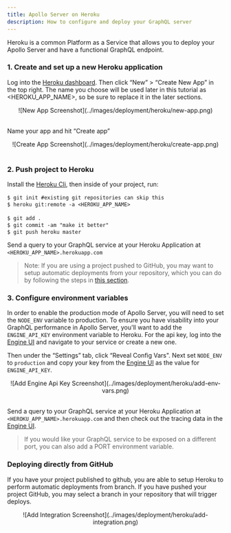 ```yaml
---
title: Apollo Server on Heroku
description: How to configure and deploy your GraphQL server
---
```


Heroku is a common Platform as a Service that allows you to deploy your Apollo Server and have a functional GraphQL endpoint.


<h3 id="configure-heroku" title="Configure Heroku">1. Create and set up a new Heroku application</h3>

Log into the [Heroku dashboard](https://dashboard.heroku.com/apps). Then click “New” > “Create New App” in the top right. The name you choose will be used later in this tutorial as <HEROKU_APP_NAME>, so be sure to replace it in the later sections.

<div style="text-align:center">
![New App Screenshot](../images/deployment/heroku/new-app.png)
<br></br>
</div>

Name your app and hit “Create app”

<div style="text-align:center">
![Create App Screenshot](../images/deployment/heroku/create-app.png)
<br></br>
</div>

<h3 id="deploy" title="Deploy with Heroku Push">2. Push project to Heroku</h3>

Install the [Heroku Cli](https://devcenter.heroku.com/articles/heroku-cli), then inside of your project, run:

```shell
$ git init #existing git repositories can skip this
$ heroku git:remote -a <HEROKU_APP_NAME>

$ git add .
$ git commit -am "make it better"
$ git push heroku master
```

Send a query to your GraphQL service at your Heroku Application at `<HEROKU_APP_NAME>.herokuapp.com`

> Note: If you are using a project pushed to GitHub, you may want to setup automatic deployments from your repository, which you can do by following the steps in [this section](#github-deploy).

<h3 id="env-vars" title="Environment variables">3. Configure environment variables</h3>

In order to enable the production mode of Apollo Server, you will need to set the `NODE_ENV` variable to production. To ensure you have visability into your GraphQL performance in Apollo Server, you'll want to add the `ENGINE_API_KEY` environment variable to Heroku. For the api key, log into the [Engine UI](https://engine.apollographql.com) and navigate to your service or create a new one.

Then under the “Settings” tab, click “Reveal Config Vars". Next set `NODE_ENV` to `production` and copy your key from the [Engine UI](http://engine.apollographql.com/) as the value for `ENGINE_API_KEY`.

<div style="text-align:center">
![Add Engine Api Key Screenshot](../images/deployment/heroku/add-env-vars.png)
<br></br>
</div>

Send a query to your GraphQL service at your Heroku Application at `<HEROKU_APP_NAME>.herokuapp.com` and then check out the tracing data in the [Engine UI](http://engine.apollographql.com/).

> If you would like your GraphQL service to be exposed on a different port, you can also add a PORT environment variable.

<h3 id="github-deploy" title="Github Deploy">Deploying directly from GitHub</h3>

If you have your project published to github, you are able to setup Heroku to perform automatic deployments from branch. If you have pushed your project GitHub, you may select a branch in your repository that will trigger deploys.

<div style="text-align:center">
![Add Integration Screenshot](../images/deployment/heroku/add-integration.png)
<br></br>
</div>

